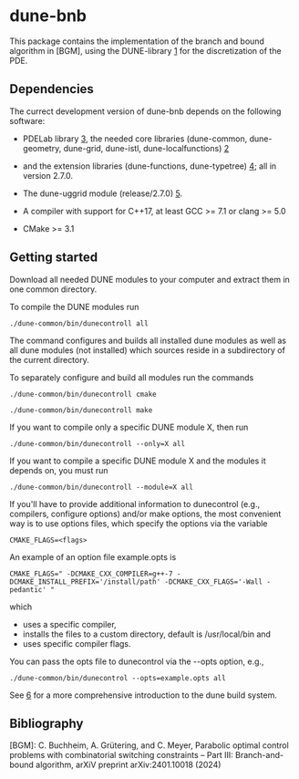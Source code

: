 # dune-bnb

This package contains the implementation of the branch and bound algorithm in [BGM], 
using the DUNE-library [1] for the discretization of the PDE.

Dependencies
------------

The currect development version of dune-bnb depends on the following software: 

* PDELab library [3], the needed core libraries (dune-common, dune-geometry, dune-grid, dune-istl, dune-localfunctions) [2] 
* and the extension libraries (dune-functions, dune-typetree) [4]; all in version 2.7.0. 
 
* The dune-uggrid module (release/2.7.0) [5]. 

* A compiler with support for C++17, at least GCC >= 7.1 or clang >= 5.0 

* CMake >= 3.1


Getting started
---------------

Download all needed DUNE modules to your computer and extract them in one common directory. 

To compile the DUNE modules run 

    ./dune-common/bin/dunecontroll all 
    
The command configures and builds all installed dune modules as well as all dune modules (not installed) 
which sources reside in a subdirectory of the current directory. 

To separately configure and build all modules run the commands

    ./dune-common/bin/dunecontroll cmake 
    
    ./dune-common/bin/dunecontroll make 

If you want to compile only a specific DUNE module X, then run

    ./dune-common/bin/dunecontroll --only=X all 
    
If you want to compile a specific DUNE module X and the modules it depends on, you must run 

    ./dune-common/bin/dunecontroll --module=X all 

If you'll have to provide additional information to dunecontrol
(e.g., compilers, configure options) and/or make options, the most convenient way is to use options files, 
which specify the options via the variable

    CMAKE_FLAGS=<flags>
    
An example of an option file example.opts is

    CMAKE_FLAGS=" -DCMAKE_CXX_COMPILER=g++-7 -DCMAKE_INSTALL_PREFIX='/install/path' -DCMAKE_CXX_FLAGS='-Wall -pedantic' "
    
which
  * uses a specific compiler,
  * installs the files to a custom directory, default is /usr/local/bin and 
  * uses specific compiler flags.
    
You can pass the opts file to dunecontrol via the --opts option, e.g.,

    ./dune-common/bin/dunecontrol --opts=example.opts all

See [6] for a more comprehensive introduction to the dune build system.


Bibliography
-----

 [BGM]: C. Buchheim, A. Grütering, and C. Meyer, Parabolic optimal control problems with combinatorial switching constraints – Part III: Branch-and-bound algorithm,  arXiV preprint arXiv:2401.10018 (2024)
 
 [1]: http://www.dune-project.org
 
 [2]: https://www.dune-project.org/groups/core
 
 [3]: https://www.dune-project.org/modules/dune-pdelab
 
 [4]: https://www.dune-project.org/groups/extension
 
 [5]: https://www.dune-project.org/modules/dune-uggrid
 
 [6]: https://www.dune-project.org/doc/installation
